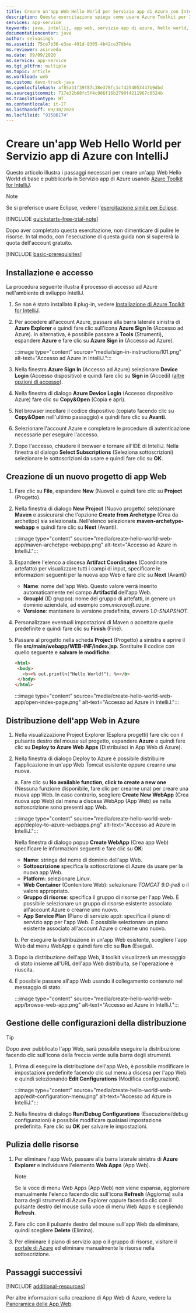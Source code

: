 ```yaml
---
title: Creare un'app Web Hello World per Servizio app di Azure con IntelliJ
description: Questa esercitazione spiega come usare Azure Toolkit per IntelliJ per creare un'app Web Hello World per Azure.
services: app-service
keywords: java, intellij, app web, servizio app di azure, hello world, avvio rapido
documentationcenter: java
author: selvasingh
ms.assetid: 75ce7b36-e3ae-491d-8305-4b42ce37db4e
ms.reviewer: asirveda
ms.date: 09/09/2020
ms.service: app-service
ms.tgt_pltfrm: multiple
ms.topic: article
ms.workload: web
ms.custom: devx-track-java
ms.openlocfilehash: af85a31f39f87c38e378fc1cf4254053447b9dbd
ms.sourcegitcommit: 717e32b68fc5f4c986f16b2790f4211967c0524b
ms.translationtype: HT
ms.contentlocale: it-IT
ms.lasthandoff: 09/30/2020
ms.locfileid: "91586174"
---
```

# <a name="create-a-hello-world-web-app-for-azure-app-service-using-intellij"></a>Creare un'app Web Hello World per Servizio app di Azure con IntelliJ

Questo articolo illustra i passaggi necessari per creare un'app Web Hello World di base e pubblicarla in Servizio app di Azure usando [Azure Toolkit for IntelliJ](https://plugins.jetbrains.com/plugin/8053).

> [!NOTE]
>
> Se si preferisce usare Eclipse, vedere l'[esercitazione simile per Eclipse][eclipse-hello-world].
>
>[!INCLUDE [quickstarts-free-trial-note](includes/quickstarts-free-trial-note.md)]
>
> Dopo aver completato questa esercitazione, non dimenticare di pulire le risorse. In tal modo, con l'esecuzione di questa guida non si supererà la quota dell'account gratuito.
>

[!INCLUDE [basic-prerequisites](includes/basic-prerequisites.md)]

## <a name="installation-and-sign-in"></a>Installazione e accesso

La procedura seguente illustra il processo di accesso ad Azure nell'ambiente di sviluppo IntelliJ.

1. Se non è stato installato il plug-in, vedere [Installazione di Azure Toolkit for IntelliJ](installation.md).

1. Per accedere all'account Azure, passare alla barra laterale sinistra di **Azure Explorer** e quindi fare clic sull'icona **Azure Sign In** (Accesso ad Azure). In alternativa, è possibile passare a **Tools** (Strumenti), espandere **Azure** e fare clic su **Azure Sign in** (Accesso ad Azure).

   :::image type="content" source="media/sign-in-instructions/I01.png" alt-text="Accesso ad Azure in IntelliJ."::: 

1. Nella finestra **Azure Sign In** (Accesso ad Azure) selezionare **Device Login** (Accesso dispositivo) e quindi fare clic su **Sign in** (Accedi) ([altre opzioni di accesso](sign-in-instructions.md)).

1. Nella finestra di dialogo **Azure Device Login** (Accesso dispositivo Azure) fare clic su **Copy&Open** (Copia e apri).

1. Nel browser incollare il codice dispositivo (copiato facendo clic su **Copy&Open** nell'ultimo passaggio) e quindi fare clic su **Avanti**.

1. Selezionare l'account Azure e completare le procedure di autenticazione necessarie per eseguire l'accesso.

1. Dopo l'accesso, chiudere il browser e tornare all'IDE di IntelliJ. Nella finestra di dialogo **Select Subscriptions** (Seleziona sottoscrizioni) selezionare le sottoscrizioni da usare e quindi fare clic su **OK**.

## <a name="creating-a-new-web-app-project"></a>Creazione di un nuovo progetto di app Web

1. Fare clic su **File**, espandere **New** (Nuovo) e quindi fare clic su **Project** (Progetto).

1. Nella finestra di dialogo **New Project** (Nuovo progetto) selezionare **Maven** e assicurarsi che l'opzione **Create from Archetype** (Crea da archetipo) sia selezionata. Nell'elenco selezionare **maven-archetype-webapp** e quindi fare clic su **Next** (Avanti).

   :::image type="content" source="media/create-hello-world-web-app/maven-archetype-webapp.png" alt-text="Accesso ad Azure in IntelliJ."::: 

1. Espandere l'elenco a discesa **Artifact Coordinates** (Coordinate artefatto) per visualizzare tutti i campi di input, specificare le informazioni seguenti per la nuova app Web e fare clic su **Next** (Avanti):

   * **Name**: nome dell'app Web. Questo valore verrà inserito automaticamente nel campo **ArtifactId** dell'app Web.
   * **GroupId** (ID gruppo): nome del gruppo di artefatti, in genere un dominio aziendale, ad esempio *com.microsoft.azure*.
   * **Versione**: mantenere la versione predefinita, ovvero *1.0-SNAPSHOT*.

1. Personalizzare eventuali impostazioni di Maven o accettare quelle predefinite e quindi fare clic su **Finish** (Fine).

1. Passare al progetto nella scheda **Project** (Progetto) a sinistra e aprire il file **src/main/webapp/WEB-INF/index.jsp**. Sostituire il codice con quello seguente e **salvare le modifiche**:

   ```html
   <html>
    <body>
      <b><% out.println("Hello World!"); %></b>
    </body>
   </html>
   ```
   :::image type="content" source="media/create-hello-world-web-app/open-index-page.png" alt-text="Accesso ad Azure in IntelliJ.":::

## <a name="deploying-web-app-to-azure"></a>Distribuzione dell'app Web in Azure

1. Nella visualizzazione Project Explorer (Esplora progetti) fare clic con il pulsante destro del mouse sul progetto, espandere **Azure** e quindi fare clic su **Deploy to Azure Web Apps** (Distribuisci in App Web di Azure).

1. Nella finestra di dialogo Deploy to Azure è possibile distribuire l'applicazione in un'app Web Tomcat esistente oppure crearne una nuova.

   a. Fare clic su **No available function, click to create a new one** (Nessuna funzione disponibile, fare clic per crearne una) per creare una nuova app Web. In caso contrario, scegliere **Create New WebApp** (Crea nuova app Web) dal menu a discesa WebApp (App Web) se nella sottoscrizione sono presenti app Web.

      :::image type="content" source="media/create-hello-world-web-app/deploy-to-azure-webapps.png" alt-text="Accesso ad Azure in IntelliJ.":::

   Nella finestra di dialogo popup **Create WebApp** (Crea app Web) specificare le informazioni seguenti e fare clic su **OK**: 

      * **Name**: stringa del nome di dominio dell'app Web.
      * **Sottoscrizione** specifica la sottoscrizione di Azure da usare per la nuova app Web.
      * **Platform**: selezionare *Linux*.
      * **Web Container** (Contenitore Web): selezionare *TOMCAT 9.0-jre8* o il valore appropriato.
      * **Gruppo di risorse**: specifica il gruppo di risorse per l'app Web. È possibile selezionare un gruppo di risorse esistente associato all'account Azure o crearne uno nuovo.
      * **App Service Plan** (Piano di servizio app): specifica il piano di servizio app per l'app Web. È possibile selezionare un piano esistente associato all'account Azure o crearne uno nuovo.

   b. Per eseguire la distribuzione in un'app Web esistente, scegliere l'app Web dal menu WebApp e quindi fare clic su **Run** (Esegui).

1. Dopo la distribuzione dell'app Web, il toolkit visualizzerà un messaggio di stato insieme all'URL dell'app Web distribuita, se l'operazione è riuscita.

1. È possibile passare all'app Web usando il collegamento contenuto nel messaggio di stato.

   :::image type="content" source="media/create-hello-world-web-app/browse-web-app.png" alt-text="Accesso ad Azure in IntelliJ.":::

## <a name="managing-deploy-configurations"></a>Gestione delle configurazioni della distribuzione

> [!TIP]
> Dopo aver pubblicato l'app Web, sarà possibile eseguire la distribuzione facendo clic sull'icona della freccia verde sulla barra degli strumenti.

1. Prima di eseguire la distribuzione dell'app Web, è possibile modificare le impostazioni predefinite facendo clic sul menu a discesa per l'app Web e quindi selezionando **Edit Configurations** (Modifica configurazioni).

   :::image type="content" source="media/create-hello-world-web-app/edit-configuration-menu.png" alt-text="Accesso ad Azure in IntelliJ.":::

1. Nella finestra di dialogo **Run/Debug Configurations** (Esecuzione/debug configurazioni) è possibile modificare qualsiasi impostazione predefinita. Fare clic su **OK** per salvare le impostazioni.

## <a name="cleaning-up-resources"></a>Pulizia delle risorse

1. Per eliminare l'app Web, passare alla barra laterale sinistra di **Azure Explorer** e individuare l'elemento **Web Apps** (App Web). 

   > [!NOTE]
   > Se la voce di menu Web Apps (App Web) non viene espansa, aggiornare manualmente l'elenco facendo clic sull'icona **Refresh** (Aggiorna) sulla barra degli strumenti di Azure Explorer oppure facendo clic con il pulsante destro del mouse sulla voce di menu Web Apps e scegliendo **Refresh**.

1. Fare clic con il pulsante destro del mouse sull'app Web da eliminare, quindi scegliere **Delete** (Elimina).

1. Per eliminare il piano di servizio app o il gruppo di risorse, visitare il [portale di Azure](https://portal.azure.com) ed eliminare manualmente le risorse nella sottoscrizione.

## <a name="next-steps"></a>Passaggi successivi

[!INCLUDE [additional-resources](includes/additional-resources.md)]

Per altre informazioni sulla creazione di App Web di Azure, vedere la [Panoramica delle App Web].

<!-- URL List -->

[Azure Toolkit for IntelliJ]: /azure/developer/java/tookit-for-intellij
[Azure Toolkit for Eclipse]: /azure/developer/java/tookit-for-eclipse
[eclipse-hello-world]: ../toolkit-for-eclipse/create-hello-world-web-app.md
[Panoramica delle app Web]: /azure/app-service/app-service-web-overview
[Apache Tomcat]: http://tomcat.apache.org/
[Jetty]: http://www.eclipse.org/jetty/
[intelliJ-sign-in-instructions]: sign-in-instructions.md

<!-- IMG List -->
[marketplace]:media/create-hello-world-web-app/marketplace.png
[file-new-project]: media/create-hello-world-web-app/file-new-project.png
[maven-archetype-webapp]: media/create-hello-world-web-app/maven-archetype-webapp.png
[groupid-and-artifactid]: media/create-hello-world-web-app/groupid-and-artifactid.png
[maven-options]: media/create-hello-world-web-app/maven-options.png
[project-name]: media/create-hello-world-web-app/project-name.png
[open-index-page]: media/create-hello-world-web-app/open-index-page.png
[edit-index-page]: media/create-hello-world-web-app/edit-index-page.png
[deploy-to-azure-menu]: media/create-hello-world-web-app/run-on-web-app-menu.png
[deploy-to-azure-dialog]: media/create-hello-world-web-app/run-on-web-app-dialog.png
[deploy-to-existing-webapp]: media/create-hello-world-web-app/deploy-to-existing-webapp.png
[create-new-web-app-dialog]: media/create-hello-world-web-app/create-new-web-app-dialog.png
[successfully-deployed]: media/create-hello-world-web-app/successfully-deployed.png
[browse-web-app]: media/create-hello-world-web-app/browse-web-app.png
[edit-configuration-menu]: media/create-hello-world-web-app/edit-configuration-menu.png
[edit-configuration-dialog]: media/create-hello-world-web-app/edit-configuration-dialog.png
[clean-resources]: media/create-hello-world-web-app/clean-resource.png